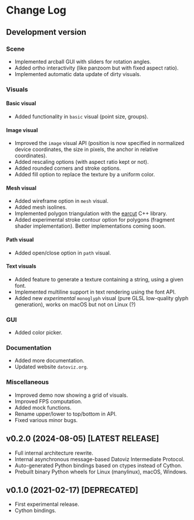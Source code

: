 # Change Log

## Development version

### Scene

- Implemented arcball GUI with sliders for rotation angles.
- Added ortho interactivity (like panzoom but with fixed aspect ratio).
- Implemented automatic data update of dirty visuals.

### Visuals

#### Basic visual

- Added functionality in `basic` visual (point size, groups).

#### Image visual

- Improved the `image` visual API (position is now specified in normalized device coordinates, the size in pixels, the anchor in relative coordinates).
- Added rescaling options (with aspect ratio kept or not).
- Added rounded corners and stroke options.
- Added fill option to replace the texture by a uniform color.

#### Mesh visual

- Added wireframe option in `mesh` visual.
- Added mesh isolines.
- Implemented polygon triangulation with the [earcut](https://github.com/mapbox/earcut.hpp) C++ library.
- Added experimental stroke contour option for polygons (fragment shader implementation). Better implementations coming soon.

#### Path visual

- Added open/close option in `path` visual.

#### Text visuals

- Added feature to generate a texture containing a string, using a given font.
- Implemented multiline support in text rendering using the font API.
- Added new _experimental_ `monoglyph` visual (pure GLSL low-quality glyph generation), works on macOS but not on Linux (?)

### GUI

- Added color picker.

### Documentation

- Added more documentation.
- Updated website `datoviz.org`.

### Miscellaneous

- Improved demo now showing a grid of visuals.
- Improved FPS computation.
- Added mock functions.
- Rename upper/lower to top/bottom in API.
- Fixed various minor bugs.


## v0.2.0 (2024-08-05) [LATEST RELEASE]

- Full internal architecture rewrite.
- Internal asynchronous message-based Datoviz Intermediate Protocol.
- Auto-generated Python bindings based on ctypes instead of Cython.
- Prebuilt binary Python wheels for Linux (manylinux), macOS, Windows.


## v0.1.0 (2021-02-17) [DEPRECATED]

- First experimental release.
- Cython bindings.
